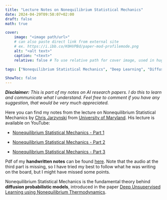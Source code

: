 ```yaml
---
title: "Lecture Notes on Nonequilibrium Statistical Mechanics"
date: 2024-04-29T09:58:07+02:00
draft: false
math: true

cover:
    image: "<image path/url>"
    # can also paste direct link from external site
    # ex. https://i.ibb.co/K0HVPBd/paper-mod-profilemode.png
    alt: "<alt text>"
    caption: "<text>"
    relative: false # To use relative path for cover image, used in hugo Page-bundles

tags: ["Nonequilibrium Statistical Mechanics", "Deep Learning", "Diffusion Probabilistic Models", "Thermodynamics"]

ShowToc: false
---
```


***Disclaimer:*** *This is part of my notes on AI research papers. I do this to learn and communicate what I understand. Feel free to comment if you have any suggestion, that would be very much appreciated.*

Here you can find my notes from the lecture on Nonequilibrium Statistical Mechanics by [Chris Jarzynski](https://chem.umd.edu/people/christopher-jarzynski) from [University of Maryland](https://umd.edu/). His lecture is available on YouTube:

- [Nonequilibrium Statistical Mechanics - Part 1](https://www.youtube.com/watch?v=LXcQx6Bu3OQ)

- [Nonequilibrium Statistical Mechanics - Part 2](https://www.youtube.com/watch?v=Epud4i_Y5KM)

- [Nonequilibrium Statistical Mechanics - Part 3](https://www.youtube.com/watch?v=anG9DlF-EgY)

Pdf of my **handwritten notes** can be found [here](https://drive.proton.me/urls/M9J6SD4WPM#UOTJbsGuBZjh). Note that the audio at the third part is missing, so I have tried my best to follow what he was writing on the board, but I might have missed some points. 

Nonequilibrium Statistical Mechanics is the fundamental theory behind **diffusion probabilistic models**, introduced in the paper [Deep Unsupervised Learning using Nonequilibrium Thermodynamics](https://arxiv.org/abs/1503.03585).
